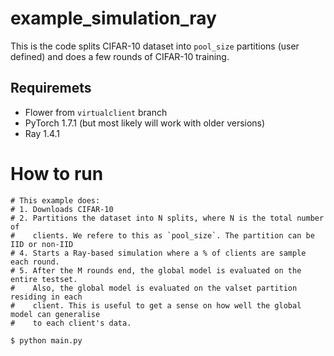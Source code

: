 # example_simulation_ray



This is the code splits CIFAR-10 dataset into `pool_size` partitions (user defined) and does a few rounds of CIFAR-10 training.


## Requiremets

*    Flower from `virtualclient` branch
*    PyTorch 1.7.1 (but most likely will work with older versions)
*    Ray 1.4.1


# How to run

```
# This example does:
# 1. Downloads CIFAR-10
# 2. Partitions the dataset into N splits, where N is the total number of
#    clients. We refere to this as `pool_size`. The partition can be IID or non-IID
# 4. Starts a Ray-based simulation where a % of clients are sample each round.
# 5. After the M rounds end, the global model is evaluated on the entire testset.
#    Also, the global model is evaluated on the valset partition residing in each
#    client. This is useful to get a sense on how well the global model can generalise
#    to each client's data.

$ python main.py
```

